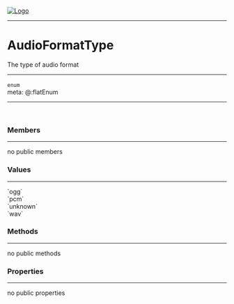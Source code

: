 
[![Logo](../../../images/logo.png)](../../../api/index.html)

---



<h1>AudioFormatType</h1>

The type of audio format

---

`enum`
<span class="meta">
<br/>meta: @:flatEnum
</span>


---

&nbsp;
&nbsp;

<h3>Members</h3> <hr/>no public members<h3>Values</h3> <hr/><span class="member signature apipage">`ogg`<br/> </span>
        <span class="small_desc_flat"></span><span class="member signature apipage">`pcm`<br/> </span>
        <span class="small_desc_flat"></span><span class="member signature apipage">`unknown`<br/> </span>
        <span class="small_desc_flat"></span><span class="member signature apipage">`wav`<br/> </span>
        <span class="small_desc_flat"></span>

<h3>Methods</h3> <hr/>no public methods

<h3>Properties</h3> <hr/>no public properties

&nbsp;
&nbsp;
&nbsp;